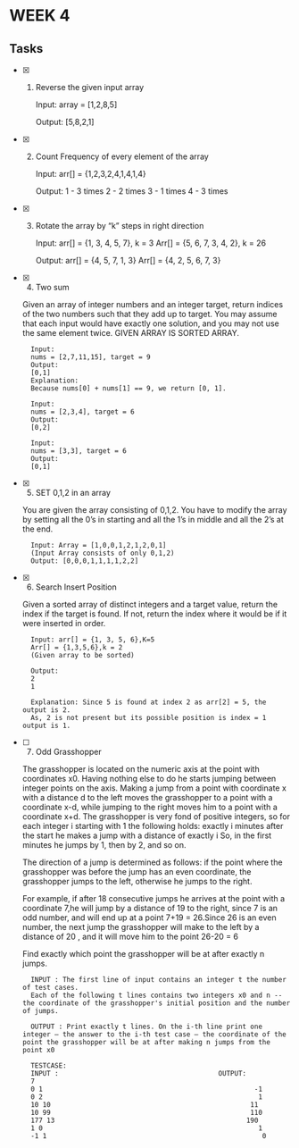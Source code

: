 # WEEK 4

## Tasks

- [x] 1. Reverse the given input array 

        Input: array = [1,2,8,5]
    
        Output: [5,8,2,1]

- [x] 2. Count Frequency of every element of the array

        Input: 
        arr[] = {1,2,3,2,4,1,4,1,4}
        
        Output:
        1 - 3 times
        2 - 2 times
        3 - 1 times
        4 - 3 times

- [x] 3. Rotate the array by “k” steps in right direction

        Input: 
        arr[] = {1, 3, 4, 5, 7}, k = 3
        Arr[] = {5, 6, 7, 3, 4, 2}, k = 26
        
        Output: 
        arr[] = {4, 5, 7, 1, 3}
        Arr[] = {4, 2, 5, 6, 7, 3}

- [x] 4. Two sum

    Given an array of integer numbers and an integer target, return indices of the two numbers such that they add up to target. You may assume that each input would have exactly one solution, and you may not use the same element twice.
GIVEN ARRAY IS SORTED ARRAY.

        Input: 
        nums = [2,7,11,15], target = 9
        Output: 
        [0,1]
        Explanation: 
        Because nums[0] + nums[1] == 9, we return [0, 1].

        Input: 
        nums = [2,3,4], target = 6
        Output: 
        [0,2]

        Input: 
        nums = [3,3], target = 6
        Output: 
        [0,1]
- [x] 5. SET 0,1,2 in an array

    You are given the array consisting of 0,1,2. You have to modify the array by setting all the 0’s in starting and all the 1’s in middle and all the 2’s at the end.

        Input: Array = [1,0,0,1,2,1,2,0,1]
        (Input Array consists of only 0,1,2)
        Output: [0,0,0,1,1,1,1,2,2]

- [x] 6. Search Insert Position

    Given a sorted array of distinct integers and a target value, return the index if the target is found. If not, return the index where it would be if it were inserted in order.

        Input: arr[] = {1, 3, 5, 6},K=5
        Arr[] = {1,3,5,6},k = 2
        (Given array to be sorted)
        
        Output: 
        2
        1
        
        Explanation: Since 5 is found at index 2 as arr[2] = 5, the output is 2.
        As, 2 is not present but its possible position is index = 1 output is 1.

- [ ] 7. Odd Grasshopper

    The grasshopper is located on the numeric axis at the point with coordinates x0. 
Having nothing else to do he starts jumping between integer points on the axis. Making a jump from a point with coordinate x with a distance d to the left moves the grasshopper to a point with a coordinate x-d, while jumping to the right moves him to a point with a coordinate x+d.
The grasshopper is very fond of positive integers, so for each integer i starting with 1 the following holds: exactly i minutes after the start he makes a jump with a distance of exactly i So, in the first minutes he jumps by 1, then by 2, and so on.

    The direction of a jump is determined as follows: if the point where the grasshopper was before the jump has an even coordinate, the grasshopper jumps to the left, otherwise he jumps to the right.

    For example, if after 18 consecutive jumps he arrives at the point with a coordinate 7,he will jump by a distance of 19 to the right, since 7 is an odd number, and will end up at a point 7+19 = 26.Since 26 is an even number, the next jump the grasshopper will make to the left by a distance of 20 , and it will move him to the point 26-20 = 6

    Find exactly which point the grasshopper will be at after exactly n jumps.

        INPUT : The first line of input contains an integer t the number of test cases.
        Each of the following t lines contains two integers x0 and n -- the coordinate of the grasshopper's initial position and the number of jumps.

        OUTPUT : Print exactly t lines. On the i-th line print one integer — the answer to the i-th test case — the coordinate of the point the grasshopper will be at after making n jumps from the point x0

        TESTCASE:
        INPUT :                                        OUTPUT: 
        7                                                    
        0 1                                                     -1
        0 2                                                      1
        10 10                                                  11
        10 99                                                  110
        177 13                                                190
        1 0                                                      1                                                 
        -1 1                                                      0
